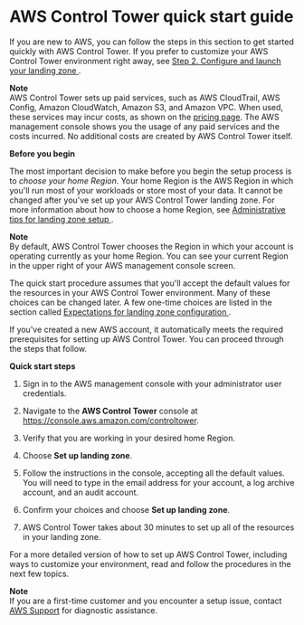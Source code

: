 # AWS Control Tower quick start guide<a name="quick-start"></a>

If you are new to AWS, you can follow the steps in this section to get started quickly with AWS Control Tower\. If you prefer to customize your AWS Control Tower environment right away, see [ Step 2\. Configure and launch your landing zone ](step-two.md)\.

**Note**  
AWS Control Tower sets up paid services, such as AWS CloudTrail, AWS Config, Amazon CloudWatch, Amazon S3, and Amazon VPC\. When used, these services may incur costs, as shown on the [pricing page](http://aws.amazon.com/controltower/pricing/?loc=ft)\. The AWS management console shows you the usage of any paid services and the costs incurred\. No additional costs are created by AWS Control Tower itself\.

**Before you begin**

The most important decision to make before you begin the setup process is to *choose your home Region*\. Your home Region is the AWS Region in which you'll run most of your workloads or store most of your data\. It cannot be changed after you've set up your AWS Control Tower landing zone\. For more information about how to choose a home Region, see [ Administrative tips for landing zone setup ](tips-for-admin-setup.md)\.

**Note**  
By default, AWS Control Tower chooses the Region in which your account is operating currently as your home Region\. You can see your current Region in the upper right of your AWS management console screen\.

The quick start procedure assumes that you'll accept the default values for the resources in your AWS Control Tower environment\. Many of these choices can be changed later\. A few one\-time choices are listed in the section called [ Expectations for landing zone configuration ](getting-started-configure.md)\.

If you've created a new AWS account, it automatically meets the required prerequisites for setting up AWS Control Tower\. You can proceed through the steps that follow\.

**Quick start steps**

1. Sign in to the AWS management console with your administrator  user credentials\. 

1. Navigate to the **AWS Control Tower** console at [https://console\.aws\.amazon\.com/controltower](https://console.aws.amazon.com/controltower)\.

1. Verify that you are working in your desired home Region\.

1. Choose **Set up landing zone**\.

1. Follow the instructions in the console, accepting all the default values\. You will need to type in the email address for your account, a log archive account, and an audit account\.

1. Confirm your choices and choose **Set up landing zone**\.

1. AWS Control Tower takes about 30 minutes to set up all of the resources in your landing zone\.

For a more detailed version of how to set up AWS Control Tower, including ways to customize your environment, read and follow the procedures in the next few topics\.

**Note**  
If you are a first\-time customer and you encounter a setup issue, contact [AWS Support](https://aws.amazon.com/premiumsupport/) for diagnostic assistance\.  
